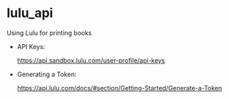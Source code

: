 # lulu_api
Using Lulu for printing books

- API Keys: 

    https://api.sandbox.lulu.com/user-profile/api-keys


- Generating a Token: 

    https://api.lulu.com/docs/#section/Getting-Started/Generate-a-Token